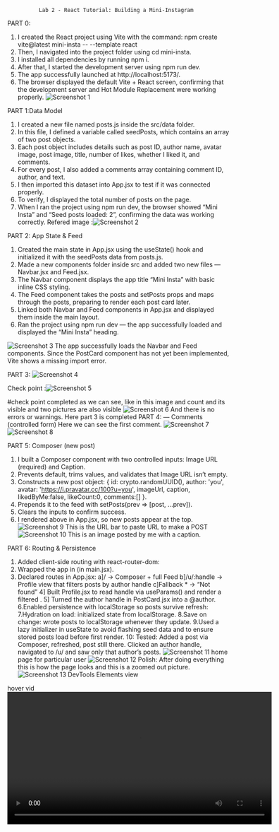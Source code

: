 	          Lab 2 - React Tutorial: Building a Mini-Instagram
PART 0:
1.	I created the React project using Vite with the command:
npm create vite@latest mini-insta -- --template react
2.	Then, I navigated into the project folder using cd mini-insta.
3.	I installed all dependencies by running npm i.
4.	After that, I started the development server using npm run dev.
5.	The app successfully launched at http://localhost:5173/.
6.	The browser displayed the default Vite + React screen, confirming that the development server and Hot Module Replacement were working properly.
![Screenshot 1](public/screenshots/image1.png)
 
PART 1:Data Model
1.	I created a new file named posts.js inside the src/data folder.
2.	In this file, I defined a variable called seedPosts, which contains an array of two post objects.
3.	Each post object includes details such as post ID, author name, avatar image, post image, title, number of likes, whether I liked it, and comments.
4.	For every post, I also added a comments array containing comment ID, author, and text.
5.	I then imported this dataset into App.jsx to test if it was connected properly.
6.	To verify, I displayed the total number of posts on the page.
7.	When I ran the project using npm run dev, the browser showed “Mini Insta” and “Seed posts loaded: 2”, confirming the data was working correctly.
Refered image :![Screenshot 2](public/screenshots/image2.png)
 
PART 2: App State & Feed
1.	Created the main state in App.jsx using the useState() hook and initialized it with the seedPosts data from posts.js.
2.	Made a new components folder inside src and added two new files — Navbar.jsx and Feed.jsx.
3.	The Navbar component displays the app title “Mini Insta” with basic inline CSS styling.
4.	The Feed component takes the posts and setPosts props and maps through the posts, preparing to render each post card later.
5.	Linked both Navbar and Feed components in App.jsx and displayed them inside the main layout.
6.	Ran the project using npm run dev — the app successfully loaded and displayed the “Mini Insta” heading.

 ![Screenshot 3](public/screenshots/image3.png)
The app successfully loads the Navbar and Feed components. Since the PostCard component has not yet been implemented, Vite shows a missing import error.

PART 3: ![Screenshot 4](public/screenshots/image4.png)

                  
Check point :![Screenshot 5](public/screenshots/image5.png)
                
#check point completed as we can see, like in this image and count and its visible and two pictures are also visible 
 ![Screenshot 6](public/screenshots/image6.png)
And there is no errors or warnings. Here part 3 is completed
PART 4: — Comments (controlled form)
Here we can see the first comment.
 ![Screenshot 7](public/screenshots/image7.png)
 ![Screenshot 8](public/screenshots/image8.png)
 
PART 5: Composer (new post)
1.	I built a Composer component with two controlled inputs: Image URL (required) and Caption.
2.	Prevents default, trims values, and validates that Image URL isn’t empty.
3.	Constructs a new post object: { id: crypto.randomUUID(), author: 'you', avatar: 'https://i.pravatar.cc/100?u=you', imageUrl, caption, likedByMe:false, likeCount:0, comments:[] }.
4.	Prepends it to the feed with setPosts(prev => [post, ...prev]).
5.	Clears the inputs to confirm success.
6.	I rendered <Composer setPosts={setPosts} /> above <Feed /> in App.jsx, so new posts appear at the top.
![Screenshot 9](public/screenshots/image9.png)
This is the URL bar to paste URL to make a POST
 ![Screenshot 10](public/screenshots/image10.png)
This is an image posted by me with a caption.


PART 6: Routing & Persistence
1. Added client-side routing with react-router-dom:
2. Wrapped the app in <BrowserRouter> (in main.jsx).
3. Declared routes in App.jsx:
     a]/ → Composer + full Feed
     b]/u/:handle → Profile view that filters posts by author handle
     c]Fallback * → “Not found”
4] Built Profile.jsx to read handle via useParams() and render a filtered <Feed />.
5] Turned the author handle in PostCard.jsx into a <Link to={/u/${post.author}}>@author</Link>.
6.Enabled persistence with localStorage so posts survive refresh:
7.Hydration on load: initialized state from localStorage.
8.Save on change: wrote posts to localStorage whenever they update.
9.Used a lazy initializer in useState to avoid flashing seed data and to ensure stored posts load before first render.
10: Tested:
		Added a post via Composer, refreshed, post still there.
		Clicked an author handle, navigated to /u/<handle> and saw only that author’s posts.
 ![Screenshot 11](public/screenshots/image11.png)
home page for particular user
 ![Screenshot 12](public/screenshots/image12.png)
Polish: After doing everything this is how the page looks and this is a zoomed out picture.
 ![Screenshot 13](public/screenshots/image13.png)
DevTools Elements view

hover vid
<video src="public/screenshots/hover.mp4" width="600" controls>
  Your browser does not support the video tag.
</video>




 
 

